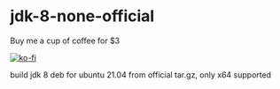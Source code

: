 # jdk-8-none-official



Buy me a cup of coffee for $3

[![ko-fi](https://ko-fi.com/img/githubbutton_sm.svg)](https://ko-fi.com/M4M54KKIF)

build jdk 8 deb for ubuntu 21.04 from official tar.gz, only x64 supported
